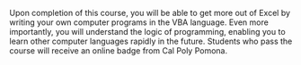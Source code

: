 Upon completion of this course, you will be able to get more out of Excel by writing your own computer programs in the VBA language. Even more importantly, you will understand the logic of programming, enabling you to learn other computer languages rapidly in the future. Students who pass the course will receive an online badge from Cal Poly Pomona.
